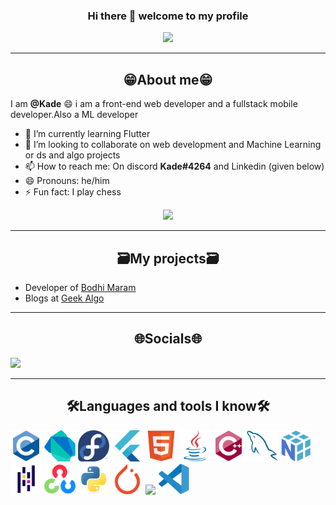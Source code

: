 <h3 align='center'> Hi there 👋 welcome to my profile</h3>

<div id="header" align="center">
  <img src="https://media.giphy.com/media/M9gbBd9nbDrOTu1Mqx/giphy.gif" width="100"/>
</div>

---
<h2 align='center'>😁About me😁</h2>

 I am **@Kade** 😄 i am a front-end web developer and a fullstack mobile developer.Also a ML developer

- 🌱 I’m currently learning Flutter
- 👯 I’m looking to collaborate on web development and Machine Learning or ds and algo projects
- 📫 How to reach me: On discord **Kade#4264** and Linkedin (given below)
- 😄 Pronouns: he/him
- ⚡ Fun fact: I play chess

<div id="header" align="center">
  <img src="https://cdn.dribbble.com/users/1292677/screenshots/6139167/media/5387dc7e035b3efe9d94516044de66a4.gif"/>
</div>

---

<h2 align='center'>🗃️My projects🗃️</h2>

- Developer of <a href='https://bodhimaram.in/'>Bodhi Maram</a>
- Blogs at <a href='https://geekalgo.com/'>Geek Algo</a>

---

<h2 align='center'>🌐Socials🌐</h2>
<div id="socials" align='justify'>
    <a href='https://www.linkedin.com/in/bargav-krishna-260b16236/'><img src="https://i.imgur.com/46aGX7K.png" width="100"/></a>

</div>

---

<h2 align='center'>🛠️Languages and tools I know🛠️</h2>
<div>
<img src="https://github.com/devicons/devicon/blob/master/icons/c/c-original.svg" width="50"/>
<img src="https://github.com/devicons/devicon/blob/master/icons/dart/dart-original.svg" width="50"/>
<img src="https://github.com/devicons/devicon/blob/master/icons/fedora/fedora-original.svg" width="50"/>
<img src="https://github.com/devicons/devicon/blob/master/icons/flutter/flutter-original.svg" width="50"/>
<img src="https://github.com/devicons/devicon/blob/master/icons/html5/html5-original.svg" width="50"/>
<img src="https://github.com/devicons/devicon/blob/master/icons/java/java-original.svg" width="50"/>
<img src="https://github.com/devicons/devicon/blob/master/icons/cplusplus/cplusplus-original.svg" width="50"/>
<img src="https://github.com/devicons/devicon/blob/master/icons/mysql/mysql-original.svg" width="50"/>
<img src="https://github.com/devicons/devicon/blob/master/icons/numpy/numpy-original.svg" width="50"/>
<img src="https://github.com/devicons/devicon/blob/master/icons/pandas/pandas-original.svg" width="50"/>
<img src="https://github.com/devicons/devicon/blob/master/icons/opencv/opencv-original.svg" width="50"/>
<img src="https://github.com/devicons/devicon/blob/master/icons/python/python-original.svg" width="50"/>
<img src="https://github.com/devicons/devicon/blob/master/icons/pytorch/pytorch-original.svg" width="50"/>
<img src="https://w7.pngwing.com/pngs/56/909/png-transparent-tensorflow-deep-learning-keras-machine-learning-caffe-thumbtack-miscellaneous-angle-rectangle.png" width="50"/>
<img src="https://github.com/devicons/devicon/blob/master/icons/vscode/vscode-original.svg" width="50"/>
</div>
